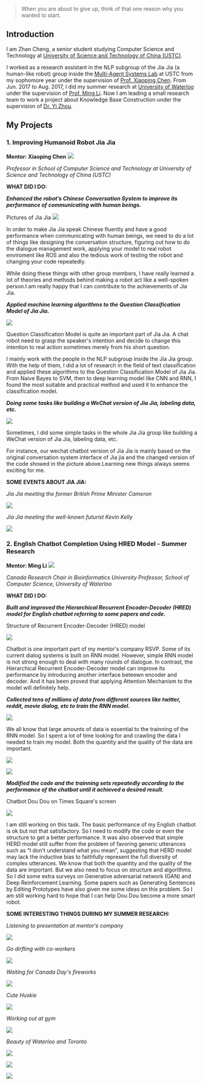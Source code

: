 > When you are about to give up, think of that one reason why you wanted to start.

## Introduction

I am Zhan Cheng, a senior student studying Computer Science and Technology at [University of Science and Technology of China (USTC)](http://en.ustc.edu.cn).

I worked as a research assistant in the NLP subgroup of the Jia Jia (a human-like robot) group inside the [Multi-Agent Systems Lab](http://ai.ustc.edu.cn/en/home/index.php) at USTC from my sophomore year under the supervision of [Prof. Xiaoping Chen](http://ai.ustc.edu.cn/en/people/xpchen.php). From Jun. 2017 to Aug. 2017, I did my summer research at [University of Waterloo](https://uwaterloo.ca) under the supervision of [Prof. Ming Li](https://cs.uwaterloo.ca/~mli/). Now I am leading a small research team to work a project about Knowledge Base Construction under the supervision of [Dr. Yi Zhou](https://staff.scm.uws.edu.au/~yzhou/).

## My Projects

### 1. Improving Humanoid Robot Jia Jia

**Mentor: Xiaoping Chen** ![](http://ai.ustc.edu.cn/images/xpchen.jpg)

*Professor in School of Computer Science and Technology at University of Science and Technology of China (USTC)*

**WHAT DID I DO:**

***Enhanced the robot’s Chinese Conversation System to improve its performance of communicating with human beings.***

Pictures of Jia Jia ![]({{site.baseurl}}/img/projects/jiajia00.JPG)

In order to make Jia Jia speak Chinese fluently and have a good performance when communicating with human beings, we need to do a lot of things like designing the conversation structure, figuring out how to do the dialogue management work, applying your model to real robot enviroment like ROS and also the tedious work of testing the robot and changing your code repeatedly.

While doing these things with other group members, I have really learned a lot of theories and methods behind making a robot act like a well-spoken person.I am really happy that I can contribute to the achievements of Jia Jia.

***Applied machine learning algorithms to the Question Classification Model of Jia Jia.***

![](http://upload-images.jianshu.io/upload_images/7248047-6ee602c694a4d0d1.png?imageMogr2/auto-orient/strip)

Question Classification Model is quite an important part of Jia Jia. A chat robot need to grasp the speaker's intention and decide to change this intention to real action sometimes merely from his short question.

I mainly work with the people in the NLP subgroup inside the Jia Jia group. With the help of them, I did a lot of research in the field of text classification and applied these algorithms to the Question Classification Model of Jia Jia. From Naive Bayes to SVM, then to deep learning model like CNN and RNN, I found the most suitable and practical method and used it to enhance the classification model. 

***Doing some tasks like building a WeChat version of Jia Jia, labeling data, etc.***

![]({{site.baseurl}}/img/projects/chatbot.png)

Sometimes, I did some simple tasks in the whole Jia Jia group like building a WeChat version of Jia Jia, labeling data, etc.

For instance, our wechat chatbot version of Jia Jia is mainly based on the original conversation system interface of Jia jia and the changed version of the code showed in the picture above.Learning new things always seems exciting for me.

**SOME EVENTS ABOUT JIA JIA:**

*Jia Jia meeting the former British Prime Minister Cameron*

![]({{site.baseurl}}/img/projects/jiajia01.JPG)

*Jia Jia meeting the well-known futurist Kevin Kelly*

![]({{site.baseurl}}/img/projects/jiajia04.JPG)

### 2. English Chatbot Completion Using HRED Model - Summer Research

**Mentor: Ming Li**  ![]({{site.baseurl}}/img/projects/lm.jpeg)

*Canada Research Chair in Bioinformatics                                                                    University Professor, School of Computer Science, University of Waterloo*

**WHAT DID I DO:**

***Built and improved the Hierarchical Recurrent Encoder-Decoder (HRED) model for English chatbot referring to some papers and code.***

Structure of Recurrent Encoder-Decoder (HRED) model

![]({{site.baseurl}}/img/projects/hred.png)

Chatbot is one important part of my mentor's company RSVP. Some of its current dialog systems is built on RNN model. However, simple RNN model is not strong enough to deal with many rounds of dialogue. In contrast, the Hierarchical Recurrent Encoder-Decoder model can improve its performance by introducing another interface beteewn encoder and decoder. And it has been proved that applying Attention Mechanism to the model will definitely help.

***Collected tens of millions of data from different sources like twitter, reddit, movie dialog, etc to train the RNN model.***

![]({{site.baseurl}}/img/projects/data01.png)

We all know that large amounts of data is essential to the trainning of the RNN model. So I spent a lot of time looking for and crawling the data I needed to train my model. Both the quantity and the quality of the data are important.

![]({{site.baseurl}}/img/projects/data02.png)

![]({{site.baseurl}}/img/projects/data03.png)

***Modified the code and the trainning sets repeatedly according to the performance of the chatbot until it achieved a desired result.***

Chatbot Dou Dou on Times Square's screen

![]({{site.baseurl}}/img/projects/doudou00.JPG)

I am still working on this task. The basic performance of my English chatbot is ok but not that satisfactory. So I need to modify the code or even the structure to get a better performance. It was also observed that simple HERD model still suffer from the problem of favoring generic utterances such as “I don't understand what you mean”, suggesting that HERD model may lack the inductive bias to faithfully represent the full diversity of complex utterances. We know that both the quantity and the quality of the data are important. But we also need to focus on structure and algorithms. So I did some extra surveys on Generative adversarial network (GAN) and Deep Reinforcement Learning. Some papers such as Generating Sentences by Editing Prototypes have also given me some ideas on this problem. So I am still working hard to hope that I can help Dou Dou become a more smart robot.

**SOME INTERESTING THINGS DURING MY SUMMER RESEARCH:**

*Listening to presentation at mentor's company*

![]({{site.baseurl}}/img/projects/CA17.JPG)

*Go dirfting with co-workers*

![]({{site.baseurl}}/img/projects/CA13.JPG)

*Waiting for Canada Day's fireworks*

![]({{site.baseurl}}/img/projects/CA05.JPG)

*Cute Huskie*

![]({{site.baseurl}}/img/projects/CA03.JPG)

*Working out at gym*

![]({{site.baseurl}}/img/projects/CA08.JPG)

*Beauty of Waterloo and Toronto*

![]({{site.baseurl}}/img/projects/CA06.JPG)

![]({{site.baseurl}}/img/projects/CA09.JPG)

![]({{site.baseurl}}/img/projects/CA15.JPG)

